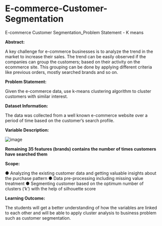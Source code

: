 # E-commerce-Customer-Segmentation
E-commerce Customer Segmentation_Problem Statement - K means

**Abstract:**

A key challenge for e-commerce businesses is to analyze the trend in the
market to increase their sales. The trend can be easily observed if the
companies can group the customers; based on their activity on the ecommerce
site. This grouping can be done by applying different criteria like
previous orders, mostly searched brands and so on.

**Problem Statement:**

Given the e-commerce data, use k-means clustering algorithm to cluster
customers with similar interest.

**Dataset Information:**

The data was collected from a well known e-commerce website over a
period of time based on the customer’s search profile.

**Variable Description:**

![image](https://github.com/Akellesh/E-commerce-Customer-Segmentation/assets/68465278/eecf29cb-b641-4c43-8152-dbd255194894)

**Remaining 35 features (brands) contains the number of times
customers have searched them**

**Scope:**

● Analyzing the existing customer data and getting valuable insights
about the purchase pattern
● Data pre-processing including missing value treatment
● Segmenting customer based on the optimum number of clusters (‘k’) with the help of silhouette score

**Learning Outcome:**

The students will get a better understanding of how the variables are
linked to each other and will be able to apply cluster analysis to business
problem such as customer segmentation.
